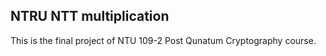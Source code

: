 ## NTRU NTT multiplication
This is the final project of NTU 109-2 Post Qunatum Cryptography course.
